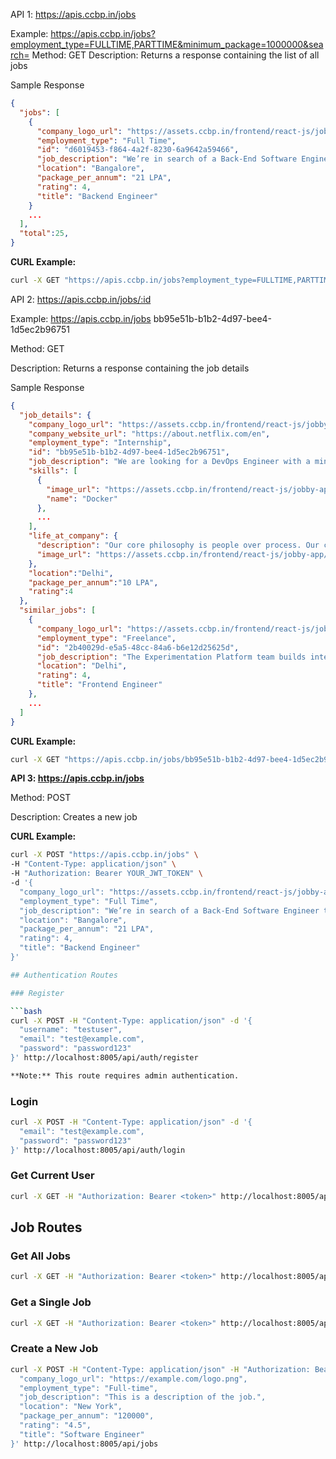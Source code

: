 API 1: https://apis.ccbp.in/jobs

Example: https://apis.ccbp.in/jobs?employment_type=FULLTIME,PARTTIME&minimum_package=1000000&search=
Method: GET
Description: Returns a response containing the list of all jobs

Sample Response

```json
{
  "jobs": [
    {
      "company_logo_url": "https://assets.ccbp.in/frontend/react-js/jobby-app/facebook-img.png",
      "employment_type": "Full Time",
      "id": "d6019453-f864-4a2f-8230-6a9642a59466",
      "job_description": "We’re in search of a Back-End Software Engineer that specializes in server-side components. In this role, you’ll primarily work in NodeJs, SQL Lite, Python, AWS and GO and will bring a depth of knowledge on basic algorithms and data structures. As a Back-End Engineer, you might be architecting new features for our customers.",
      "location": "Bangalore",
      "package_per_annum": "21 LPA",
      "rating": 4,
      "title": "Backend Engineer"
    }
    ...
  ],
  "total":25,
}
```

**CURL Example:**

```bash
curl -X GET "https://apis.ccbp.in/jobs?employment_type=FULLTIME,PARTTIME&minimum_package=1000000&search=" -H "Authorization: Bearer YOUR_JWT_TOKEN"
```

API 2: https://apis.ccbp.in/jobs/:id

Example: https://apis.ccbp.in/jobs bb95e51b-b1b2-4d97-bee4-1d5ec2b96751

Method: GET

Description: Returns a response containing the job details

Sample Response
```json
{
  "job_details": {
    "company_logo_url": "https://assets.ccbp.in/frontend/react-js/jobby-app/netflix-img.png",
    "company_website_url": "https://about.netflix.com/en",
    "employment_type": "Internship",
    "id": "bb95e51b-b1b2-4d97-bee4-1d5ec2b96751",
    "job_description": "We are looking for a DevOps Engineer with a minimum of 5 years of industry experience, preferably working in the financial IT community. The position in the team is focused on delivering exceptional services to both BU and Dev",
    "skills": [
      {
        "image_url": "https://assets.ccbp.in/frontend/react-js/jobby-app/docker-img.png",
        "name": "Docker"
      },
      ...
    ],
    "life_at_company": {
      "description": "Our core philosophy is people over process. Our culture has been instrumental to our success. It has helped us attract and retain stunning colleagues, making work here more satisfying. Entertainment, like friendship, is a fundamental human need, and it changes how we feel and gives us common ground. We want to entertain the world.",
      "image_url": "https://assets.ccbp.in/frontend/react-js/jobby-app/life-netflix-img.png"
    },
    "location":"Delhi",
    "package_per_annum":"10 LPA",
    "rating":4
  },
  "similar_jobs": [
    {
      "company_logo_url": "https://assets.ccbp.in/frontend/react-js/jobby-app/netflix-img.png",
      "employment_type": "Freelance",
      "id": "2b40029d-e5a5-48cc-84a6-b6e12d25625d",
      "job_description": "The Experimentation Platform team builds internal tools with a big impact across the company. We are looking to add a UI engineer to our team to continue to improve our experiment analysis workflow and tools. Ideal candidates will be excited by direct contact with our users, fast feedback, and quick iteration.",
      "location": "Delhi",
      "rating": 4,
      "title": "Frontend Engineer"
    },
    ...
  ]
}
```

**CURL Example:**

```bash
curl -X GET "https://apis.ccbp.in/jobs/bb95e51b-b1b2-4d97-bee4-1d5ec2b96751" -H "Authorization: Bearer YOUR_JWT_TOKEN"
```

**API 3: https://apis.ccbp.in/jobs**

Method: POST

Description: Creates a new job

**CURL Example:**

```bash
curl -X POST "https://apis.ccbp.in/jobs" \
-H "Content-Type: application/json" \
-H "Authorization: Bearer YOUR_JWT_TOKEN" \
-d '{
  "company_logo_url": "https://assets.ccbp.in/frontend/react-js/jobby-app/facebook-img.png",
  "employment_type": "Full Time",
  "job_description": "We’re in search of a Back-End Software Engineer that specializes in server-side components. In this role, you’ll primarily work in NodeJs, SQL Lite, Python, AWS and GO and will bring a depth of knowledge on basic algorithms and data structures. As a Back-End Engineer, you might be architecting new features for our customers.",
  "location": "Bangalore",
  "package_per_annum": "21 LPA",
  "rating": 4,
  "title": "Backend Engineer"
}'

## Authentication Routes

### Register

```bash
curl -X POST -H "Content-Type: application/json" -d '{
  "username": "testuser",
  "email": "test@example.com",
  "password": "password123"
}' http://localhost:8005/api/auth/register

**Note:** This route requires admin authentication.
```

### Login

```bash
curl -X POST -H "Content-Type: application/json" -d '{
  "email": "test@example.com",
  "password": "password123"
}' http://localhost:8005/api/auth/login
```

### Get Current User

```bash
curl -X GET -H "Authorization: Bearer <token>" http://localhost:8005/api/auth/me
```

## Job Routes

### Get All Jobs

```bash
curl -X GET -H "Authorization: Bearer <token>" http://localhost:8005/api/jobs
```

### Get a Single Job

```bash
curl -X GET -H "Authorization: Bearer <token>" http://localhost:8005/api/jobs/64bca149996c93156695499a
```

### Create a New Job

```bash
curl -X POST -H "Content-Type: application/json" -H "Authorization: Bearer <token>" -d '{
  "company_logo_url": "https://example.com/logo.png",
  "employment_type": "Full-time",
  "job_description": "This is a description of the job.",
  "location": "New York",
  "package_per_annum": "120000",
  "rating": "4.5",
  "title": "Software Engineer"
}' http://localhost:8005/api/jobs
```